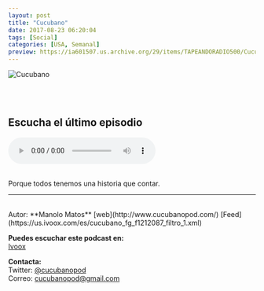 ```yaml
---
layout: post
title: "Cucubano"
date: 2017-08-23 06:20:04
tags: [Social]
categories: [USA, Semanal]
preview: https://ia601507.us.archive.org/29/items/TAPEANDORADIO500/Cucubano300-ManoloMatos.jpg
---
```


![Cucubano](https://ia601507.us.archive.org/29/items/TAPEANDORADIO500/Cucubano500-ManoloMatos.jpg)

<br/>
<br/>

## Escucha el último episodio

<!--reproductor-feed=https://us.ivoox.com/es/cucubano_fg_f1212087_filtro_1.xml-->
<!--reproductor-start-->
<audio id="audio" preload="auto" controls="" src="http://www.ivoox.com/cucubano-127-parecia-buena-idea-ese_mf_24342066_feed_1.mp3"></audio>
<!--reproductor-end-->

<br/>  
Porque todos tenemos una historia que contar.

_ _ _  

<br>
Autor: **Manolo Matos**  
[web](http://www.cucubanopod.com/)  
[Feed](https://us.ivoox.com/es/cucubano_fg_f1212087_filtro_1.xml)  


**Puedes escuchar este podcast en:**  
[Ivoox](https://www.ivoox.com/podcast-cucubano_sq_f1212087_1.html)  

**Contacta:**  
Twitter: [@cucubanopod](https://twitter.com/cucubanopod)  
Correo: [cucubanopod@gmail.com](mailto:cucubanopod@gmail.com)  

